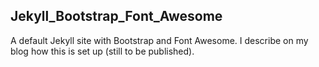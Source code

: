 ## Jekyll_Bootstrap_Font_Awesome

A default Jekyll site with Bootstrap and Font Awesome. I describe on my blog how this is set up (still to be published).
